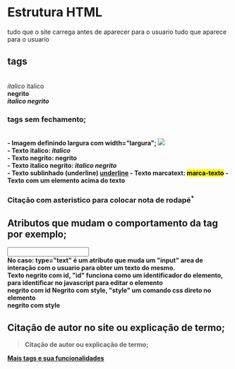 <h1>Estrutura HTML</h1>
 <html>
    <head>
         tudo que o site carrega antes de aparecer para o usuario
   </head>
   <body>
         tudo que aparece para o usuario
  <h2>tags</h2>
      <br>
          <i>italico</i>
    italico
      <br>
          <strong>negrito<strong>
      <br>
          <strong><i>italico negrito</i></strong>
      <br>
  <h3>tags sem fechamento;</h3>
      <br>
  - Imagem definindo largura com width="largura";    
          <img width="largura" src="url-img"> <br>
  - Texto italico:
          <i>italico</i> <br>
  - Texto negrito:
          <strong>negrito<strong> <br>
  - Texto italico negrito: 
          <strong><i>italico negrito</i></strong>  <br>
  - Texto sublinhado (underline)
           <u>underline</u>
  - Texto marcatext:
           <mark>marca-texto</mark>
  - Texto com um elemento acima do texto
           <h3>Citação com asteristico para colocar nota de rodapé<sup>*</sup></h3>
  <h2>Atributos que mudam o comportamento da tag por exemplo;</h2>
          <input type="text"> <br>
  No caso: type="text" é um atributo que muda um "input" area 
  de interação com o usuario para obter um texto do mesmo.<br>
  Texto negrito com id, "id" funciona como um identificador do elemento, 
  para identificar no javascript para editar o elemento<br>
           <strong id="rótulo">negrito com id</strong>
  Negrito com style, "style" um comando css direto no elemento<br>
           <strong style="color🟦">negrito com style</strong>
  <h2>Citação de autor no site ou explicação de termo;</h2>
  <blockquote>
   Citação de autor ou explicação de termo;
  </blockquote>
  <a href="https://www.w3schools.com/tags/default.asp" title="Mais tags"> Mais tags e sua funcionalidades</a>
  

   </body>
</html>
